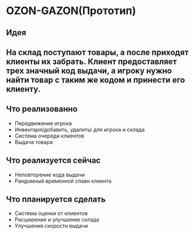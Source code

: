 # OZON-GAZON(Прототип)
<h2>Идея<h2>
<p>На склад поступают товары, а после приходят клиенты их забрать. Клиент предоставляет трех значный код выдачи, а игроку нужно найти товар с таким же кодом и принести его клиенту.</p>
<h2>Что реализованно</h2>
 <ul>
  <li> Передвижение игрока </li>
  <li> Инвентаря(добавить, удалить) для игрока и склада </li>
  <li> Система очереди клиентов </li>
  <li> Выдача товара </li>
 </ul>
 <h2>Что реализуется сейчас</h2>
<ul>
  <li> Неповторение кода выдачи </li>
  <li> Рандомный временной спавн клиента  </li>
 </ul>
<h2>Что планируется сделать</h2>
<ul>
  <li> Система оценки от клиентов </li>
  <li> Расширение и улучшение склада  </li>
  <li> Улучшения скорости выдачи  </li>
 </ul>
